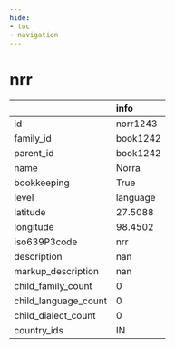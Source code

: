 ```yaml
---
hide:
- toc
- navigation
---
```

# nrr
|                      | info     |
|:---------------------|:---------|
| id                   | norr1243 |
| family_id            | book1242 |
| parent_id            | book1242 |
| name                 | Norra    |
| bookkeeping          | True     |
| level                | language |
| latitude             | 27.5088  |
| longitude            | 98.4502  |
| iso639P3code         | nrr      |
| description          | nan      |
| markup_description   | nan      |
| child_family_count   | 0        |
| child_language_count | 0        |
| child_dialect_count  | 0        |
| country_ids          | IN       |
